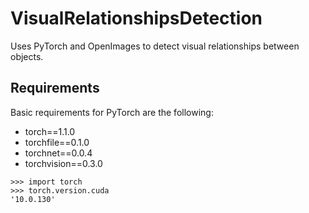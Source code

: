 # VisualRelationshipsDetection
Uses PyTorch and OpenImages to detect visual relationships between objects. 

## Requirements
Basic requirements for PyTorch are the following:
* torch==1.1.0
* torchfile==0.1.0
* torchnet==0.0.4
* torchvision==0.3.0

```{python}
>>> import torch
>>> torch.version.cuda
'10.0.130'
```

